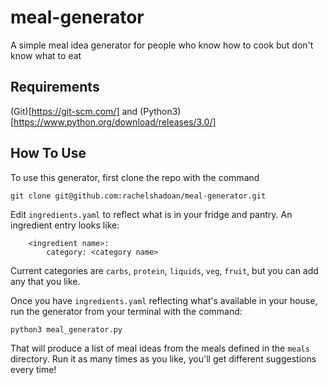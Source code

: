 # meal-generator
A simple meal idea generator for people who know how to cook but don't know what to eat

## Requirements

(Git)[https://git-scm.com/] and (Python3)[https://www.python.org/download/releases/3.0/]

## How To Use

To use this generator, first clone the repo with the command

```git clone git@github.com:rachelshadoan/meal-generator.git```

Edit `ingredients.yaml` to reflect what is in your fridge and pantry. An ingredient entry looks like:
```
    <ingredient name>:
        category: <category name>
```

Current categories are `carbs`, `protein`, `liquids`, `veg`, `fruit`, but you can add any that you like.

Once you have `ingredients.yaml` reflecting what's available in your house, run the generator from your terminal with the command:

```python3 meal_generator.py```

That will produce a list of meal ideas from the meals defined in the `meals` directory. Run it as many times as you like,
you'll get different suggestions every time!